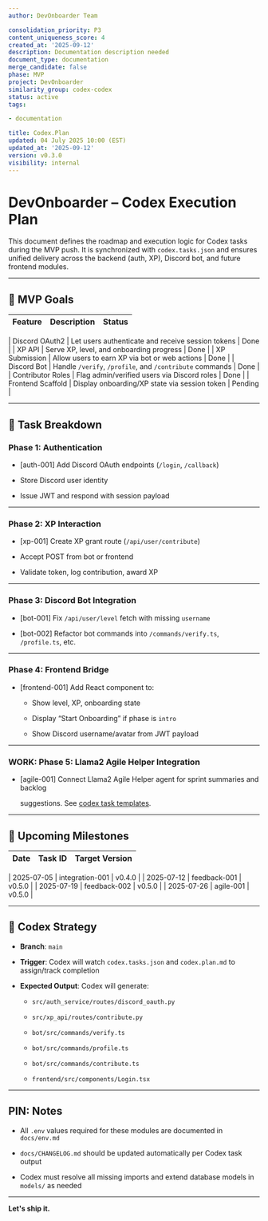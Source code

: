 ```yaml
---
author: DevOnboarder Team

consolidation_priority: P3
content_uniqueness_score: 4
created_at: '2025-09-12'
description: Documentation description needed
document_type: documentation
merge_candidate: false
phase: MVP
project: DevOnboarder
similarity_group: codex-codex
status: active
tags:

- documentation

title: Codex.Plan
updated: 04 July 2025 10:00 (EST)
updated_at: '2025-09-12'
version: v0.3.0
visibility: internal
---
```


# DevOnboarder – Codex Execution Plan

This document defines the roadmap and execution logic for Codex tasks during the
MVP push. It is synchronized with `codex.tasks.json` and ensures unified
delivery across the backend (auth, XP), Discord bot, and future frontend
modules.

---

## 🎯 MVP Goals

| Feature           | Description                                              | Status     |
| ----------------- | -------------------------------------------------------- | ---------- |

| Discord OAuth2    | Let users authenticate and receive session tokens        |  Done    |
| XP API            | Serve XP, level, and onboarding progress                 |  Done    |
| XP Submission     | Allow users to earn XP via bot or web actions            |  Done    |
| Discord Bot       | Handle `/verify`, `/profile`, and `/contribute` commands |  Done    |
| Contributor Roles | Flag admin/verified users via Discord roles              |  Done    |
| Frontend Scaffold | Display onboarding/XP state via session token            |  Pending |

---

## 🧩 Task Breakdown

###  Phase 1: Authentication

- [auth-001] Add Discord OAuth endpoints (`/login`, `/callback`)

- Store Discord user identity

- Issue JWT and respond with session payload

---

###  Phase 2: XP Interaction

- [xp-001] Create XP grant route (`/api/user/contribute`)

- Accept POST from bot or frontend

- Validate token, log contribution, award XP

---

###  Phase 3: Discord Bot Integration

- [bot-001] Fix `/api/user/level` fetch with missing `username`

- [bot-002] Refactor bot commands into `/commands/verify.ts`, `/profile.ts`, etc.

---

###  Phase 4: Frontend Bridge

- [frontend-001] Add React component to:

    - Show level, XP, onboarding state

    - Display “Start Onboarding” if phase is `intro`

    - Show Discord username/avatar from JWT payload

---

### WORK: Phase 5: Llama2 Agile Helper Integration

- [agile-001] Connect Llama2 Agile Helper agent for sprint summaries and backlog

  suggestions. See
  [codex task templates](../../codex/tasks/).

---

## 📆 Upcoming Milestones

| Date       | Task ID         | Target Version |
| ---------- | --------------- | -------------- |

| 2025-07-05 | integration-001 | v0.4.0         |
| 2025-07-12 | feedback-001    | v0.5.0         |
| 2025-07-19 | feedback-002    | v0.5.0         |
| 2025-07-26 | agile-001       | v0.5.0         |

---

## 🧠 Codex Strategy

- **Branch**: `main`

- **Trigger**: Codex will watch `codex.tasks.json` and `codex.plan.md` to assign/track completion

- **Expected Output**: Codex will generate:

    - `src/auth_service/routes/discord_oauth.py`

    - `src/xp_api/routes/contribute.py`

    - `bot/src/commands/verify.ts`

    - `bot/src/commands/profile.ts`

    - `bot/src/commands/contribute.ts`

    - `frontend/src/components/Login.tsx`

---

## PIN: Notes

- All `.env` values required for these modules are documented in `docs/env.md`

- `docs/CHANGELOG.md` should be updated automatically per Codex task output

- Codex must resolve all missing imports and extend database models in `models/` as needed

---

**Let's ship it.** 
